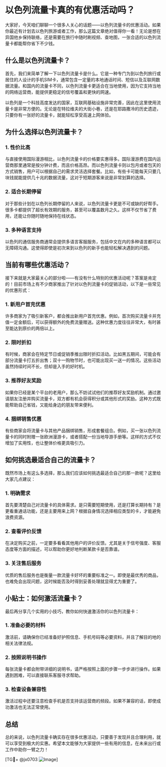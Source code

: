 # 以色列流量卡真的有优惠活动吗？

大家好，今天咱们聊聊一个很多人关心的话题——以色列流量卡的优惠活动。如果你最近有计划去以色列旅游或者工作，那么这篇文章绝对值得你一看！无论是想在异国他乡保持联络，还是需要在旅行中随时刷视频、查地图，一张合适的以色列流量卡都能帮你省下不少钱。

## 什么是以色列流量卡？

首先，我们来简单了解一下以色列流量卡是什么。它是一种专门为到以色列旅行或居住的人设计的手机SIM卡，通常包含一定量的本地通话时间、短信以及互联网数据流量。和国内的流量卡不同，以色列流量卡更适合在当地使用，因为它支持当地的网络运营商，能提供更稳定的信号覆盖和更快的网速。

以色列是一个科技高度发达的国家，互联网基础设施非常完善，因此在这里使用流量卡是非常方便的。无论是在特拉维夫的大街小巷，还是在耶路撒冷的历史遗迹，只要你有一张好的流量卡，就能轻松享受高速上网体验。

## 为什么选择以色列流量卡？

### 1. **性价比高**
与直接使用国际漫游相比，以色列流量卡的价格要实惠得多。国际漫游费在国内运营商那里通常是按分钟计费，而且价格高昂。而以色列流量卡则以包月或者包天的方式销售，用户可以根据自己的需求灵活选择套餐。比如，有些卡可能每天只要几块钱就能提供几十兆的数据流量，这对于短期游客来说是非常划算的选择。

### 2. **适合长期停留**
对于那些计划在以色列长期停留的人来说，以色列流量卡更是不可或缺的好帮手。很多卡都提供了超长有效期的服务，甚至可以覆盖数月之久。这样不仅节省了费用，还能让你随时随地保持在线状态。

### 3. **多种语言支持**
以色列的通信服务商通常会提供多语言客服服务，包括中文在内的多种语言都可以无障碍沟通。这使得即使是初次来到以色列的新手也能轻松解决遇到的问题。

## 当前有哪些优惠活动？

接下来就是大家最关心的部分啦——有没有什么特别的优惠活动呢？答案是肯定的！目前市场上有不少商家推出了针对以色列流量卡的促销活动，以下是一些常见的优惠形式：

### 1. **新用户首充优惠**
许多商家为了吸引新客户，都会推出新用户首充优惠。例如，首次购买流量卡并充值一定金额后，可以获得额外的免费流量赠送。这种优惠力度往往非常大，有时甚至能达到原价的两倍以上。

### 2. **限时折扣**
有时候，商家会在特定节日或促销季推出限时折扣活动。比如黑五期间，可能会有部分流量卡打五折出售；双十一购物节时，也可能出现买一送一的情况。这些活动虽然持续时间不长，但却是入手的好时机。

### 3. **推荐好友奖励**
如果你已经是某个平台的老用户，那么不妨试试他们的推荐好友奖励机制。通过邀请朋友注册并购买流量卡，双方都有机会获得积分或其他形式的奖励。这种方式既能帮助自己省钱，又能给身边的朋友带来便利。

### 4. **捆绑销售优惠**
有些商家会将流量卡与其他产品捆绑销售，形成套餐组合。例如，买一张以色列流量卡的同时附赠一张欧洲漫游卡，或者搭配一份当地导游手册等。这样的方式不仅增加了实用性，也让整体价格更具吸引力。

## 如何挑选最适合自己的流量卡？

既然市场上有这么多选择，那么我们应该如何挑选最适合自己的那一款呢？这里给大家几点建议：

### 1. **明确需求**
首先要清楚自己对流量卡的具体需求。是只需要短期使用，还是打算长期持有？是更看重通话功能，还是主要用来上网？根据自身情况选择相应类型的卡，才能避免浪费资源。

### 2. **查看评价反馈**
在决定购买之前，一定要多看看其他用户的评价反馈。尤其是关于信号强度、客服态度等方面的描述，可以帮助你更好地判断某款卡是否靠谱。

### 3. **关注售后服务**
优质的售后服务也是衡量一款流量卡好坏的重要标准之一。即使是最优秀的商品，也难免会出现问题，这时候能否及时得到妥善处理就显得尤为重要了。

## 小贴士：如何激活流量卡？

最后再分享几个实用的小技巧，教你如何快速激活你的以色列流量卡：

### 1. **准备必要的材料**
激活前，请确保你已经准备好护照信息、手机号码等必要资料，并且了解目的地的相关法律法规。

### 2. **按照说明书操作**
每张流量卡都会附带详细的说明书，请严格按照上面的步骤一步步进行操作。如果遇到困难，可以直接联系客服寻求帮助。

### 3. **检查设备兼容性**
激活过程中还要注意检查手机是否支持该运营商的频段。如果不兼容的话，即使成功激活也无法正常使用。

## 总结

总的来说，以色列流量卡确实存在很多优惠活动，只要善于发现并且合理利用，就可以享受到极大的实惠。希望本文能够为大家提供一些有用的信息，在未来出行或工作中助你一臂之力！

[TG💪+ @jx0703 ![Image](https://github.com/user-attachments/assets/dbca1d08-cadb-493c-b0ec-ad6f7a83f270)]